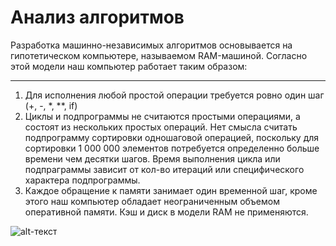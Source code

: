 # Анализ алгоритмов

Разработка машинно-независимых алгоритмов основывается на гипотетическом компьютере, называемом RAM-машиной.
Согласно этой модели наш компьютер работает таким образом:

***

1) Для исполнения любой простой операции требуется ровно один шаг (+, -, *, **, if)
2) Циклы и подпрограммы не считаются простыми операциями, а состоят из нескольких простых операций. Нет смысла считать подпрограмму сортировки одношаговой операцией, поскольку для сортировки 1 000 000 элементов потребуется определенно больше времени чем десятки шагов. Время выполнения цикла или подпраграммы зависит от кол-во итераций или специфического характера подпрограммы.
3) Каждое обращение к памяти занимает один временной шаг, кроме этого наш компьютер обладает неограниченным объемом оперативной памяти. Кэш и диск в модели RAM не применяются.

![alt-текст](https://habrastorage.org/getpro/habr/post_images/195/e1f/6a1/195e1f6a1379554ca9025338301a78ed.png "Сложность алгоритмов")